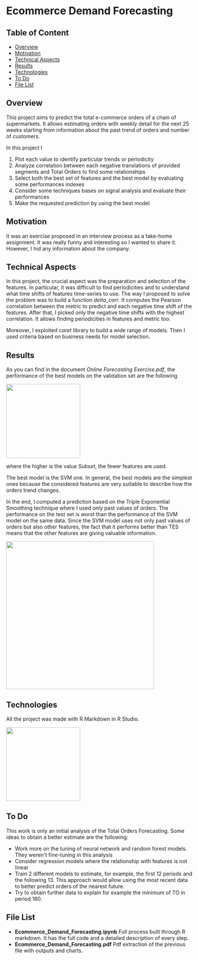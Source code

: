 # Ecommerce Demand Forecasting

## Table of Content
  * [Overview](#overview)
  * [Motivation](#motivation)
  * [Technical Aspects](#technical-aspects)
  * [Results](#result)
  * [Technologies](#technologies)
  * [To Do](#to-do)
  * [File List](#file-list)

  
## Overview <a name="overview" />
This project aims to predict the total e-commerce orders of a chain of supermarkets. It allows estimating orders with weekly detail for the next 25 weeks starting from information about the past trend of orders and number of customers.

In this project I
1. Plot each value to identify particular trends or periodicity
2. Analyze correlation between each negative translations of provided segments and Total Orders to find some relationships
3. Select both the best set of features and the best model by evaluating some performances indexes
4. Consider some techniques bases on signal analysis and evaluate their performances
5. Make the requested prediction by using the best model

## Motivation <a name="motivation" />
It was an exercise proposed in an interview process as a take-home assignment. It was really funny and interesting so I wanted to share it. However, I hid any information about the company.

## Technical Aspects <a name="technical-aspects" />
In this project, the crucial aspect was the preparation and selection of the features. In particular, it was difficult to find periodicities and to understand what time shifts of features time-series to use. The way I proposed to solve the problem was to build a function *delta_corr*. It computes the Pearson correlation between the metric to predict and each negative time shift of the features. After that, I picked only the negative time shifts with the highest correlation. It allows finding periodicities in features and metric too.

Moreover, I exploited *caret* library to build a wide range of models. Then I used criteria based on business needs for model selection.

## Results <a name="result" />
As you can find in the document *Online Forecasting Exercise.pdf*, the performance of the best models on the validation set are the following

<img src="https://user-images.githubusercontent.com/29163695/122690047-51087b80-d227-11eb-852a-a8f6455c0ce4.png" height="200">

where the higher is the value *Subset*, the fewer features are used. 

The best model is the SVM one. In general, the best models are the simplest ones because the considered features are very suitable to describe how the orders trend changes. 

In the end, I computed a prediction based on the Triple Exponential Smoothing technique where I used only past values of orders. The performance on the test set is worst than the performance of the SVM model on the same data. Since the SVM model uses not only past values of orders but also other features, the fact that it performs better than TES means that the other features are giving valuable information.

<img src="https://user-images.githubusercontent.com/29163695/122689658-abeca380-d224-11eb-8a31-72a575f46e5e.png" height="400">

## Technologies <a name="technologies">
All the project was made with R Markdown in R Studio.

<img src="https://user-images.githubusercontent.com/29163695/122690091-b8263000-d227-11eb-928e-04b511a744f1.png" height="200">
 
## To Do <a name="to-do" />
This work is only an initial analysis of the Total Orders Forecasting. Some ideas to obtain a better estimate are the following:
* Work more on the tuning of neural network and random forest models. They weren't fine-tuning in this analysis
* Consider regression models where the relationship with features is not linear
* Train 2 different models to estimate, for example, the first 12 periods and the following 13. This approach would allow using the most recent data to better predict orders of the nearest future.
* Try to obtain further data to explain for example the minimum of TO in period 160.

## File List <a name="file-list" />
* **Ecommerce_Demand_Forecasting.ipynb** Full process built through R markdown. It has the full code and a detailed description of every step.
* **Ecommerce_Demand_Forecasting.pdf** Pdf extraction of the previous file with outputs and charts.
